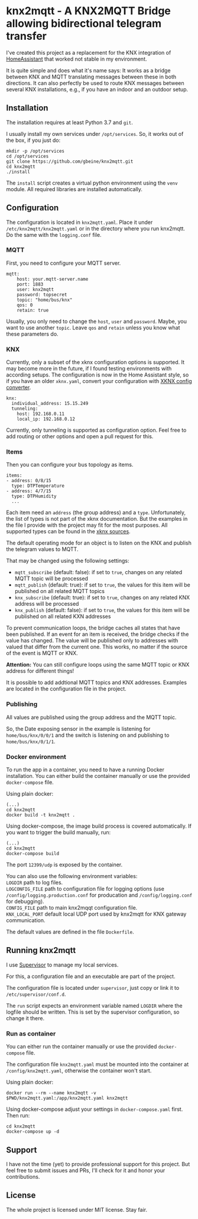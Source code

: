 # knx2mqtt - A KNX2MQTT Bridge allowing bidirectional telegram transfer

I've created this project as a replacement for the KNX integration of [HomeAssistant](https://home-assistant.io/) that worked not stable in my environment.

It is quite simple and does what it's name says: It works as a bridge between KNX and MQTT translating messages between these in both directions.
It can also perfectly be used to route KNX messages between several KNX installations, e.g., if you have an indoor and an outdoor setup.


## Installation

The installation requires at least Python 3.7 and `git`.

I usually install my own services under `/opt/services`.
So, it works out of the box, if you just do:

```
mkdir -p /opt/services
cd /opt/services
git clone https://github.com/gbeine/knx2mqtt.git
cd knx2mqtt
./install
```

The `install` script creates a virtual python environment using the `venv` module.
All required libraries are installed automatically.


## Configuration

The configuration is located in `knx2mqtt.yaml`.
Place it under `/etc/knx2mqtt/knx2mqtt.yaml` or in the directory where you run knx2mqtt.
Do the same with the `logging.conf` file.

### MQTT

First, you need to configure your MQTT server.

```
mqtt:
    host: your.mqtt-server.name
    port: 1883
    user: knx2mqtt
    password: topsecret
    topic: "home/bus/knx"
    qos: 0
    retain: true
```

Usually, you only need to change the `host`, `user` and `password`.
Maybe, you want to use another `topic`.
Leave `qos` and `retain` unless you know what these parameters do.

### KNX

Currently, only a subset of the xknx configuration options is supported.
It may become more in the future, if I found testing environments with according setups.
The configuration is now in the Home Assistant style, so if you have an older `xknx.yaml`,  convert your configuration with [XKNX config converter](https://xknx.io/config-converter/).

```
knx:
  individual_address: 15.15.249
  tunneling:
    host: 192.168.0.11
    local_ip: 192.168.0.12
```

Currently, only tunneling is supported as configuration option.
Feel free to add routing or other options and open a pull request for this.

### Items

Then you can configure your bus topology as items.

```
items:
- address: 0/8/15
  type: DTPTemperature
- address: 4/7/15
  type: DTPHumidity
  ...
```

Each item need an `address` (the group address) and a `type`.
Unfortunately, the list of types is not part of the xknx documentation.
But the examples in the file I provide with the project may fit for the most purposes.
All supported types can be found in the [xknx sources](https://github.com/XKNX/xknx/blob/main/xknx/dpt/__init__.py).

The default operating mode for an object is to listen on the KNX and publish the telegram values to MQTT.

That may be changed using the following settings:

* `mqtt_subscribe` (default: false): if set to `true`, changes on any related MQTT topic will be processed
* `mqtt_publish` (default: true): if set to `true`, the values for this item will be published on all related MQTT topics 
* `knx_subscribe` (default: true): if set to `true`, changes on any related KNX address will be processed
* `knx_publish` (default: false): if set to `true`, the values for this item will be published on all related KXN addresses 

To prevent communication loops, the bridge caches all states that have been published.
If an event for an item is received, the bridge checks if the value has changed. 
The value will be published only to addresses with valued that differ from the current one.
This works, no matter if the source of the event is MQTT or KNX.

**Attention:** You can still configure loops using the same MQTT topic or KNX address for different things!

It is possible to add addtional MQTT topics and KNX addresses.
Examples are located in the configuration file in the project.

### Publishing

All values are published using the group address and the MQTT topic.

So, the Date exposing sensor in the example is listening for `home/bus/knx/0/0/1` and the switch is listening on and publishing to `home/bus/knx/0/1/1`.

### Docker environment
To run the app in a container, you need to have a running Docker installation.
You can either build the container manually or use the provided `docker-compose` file.  

Using plain docker:
```
(...)
cd knx2mqtt
docker build -t knx2mqtt .
```

Using docker-compose, the image build process is covered automatically. 
If you want to trigger the build manually, run:
```
(...)
cd knx2mqtt
docker-compose build
```

The port `12399/udp` is exposed by the container.  

You can also use the following environment variables:  
`LOGDIR` path to log files.  
`LOGCONFIG_FILE` path to configuration file for logging options (use `/config/logging.production.conf` for producation and `/config/logging.conf` for debugging).  
`CONFIG_FILE` path to main knx2mqqt configuration file.  
`KNX_LOCAL_PORT` default local UDP port used by knx2mqtt for KNX gateway communication.  

The default values are defined in the file `Dockerfile`.


## Running knx2mqtt

I use [Supervisor](http://supervisord.org/) to manage my local services.

For this, a configuration file and an executable are part of the project.

The configuration file is located under `supervisor`, just copy or link it to `/etc/supervisor/conf.d`.

The `run` script expects an environment variable named `LOGDIR` where the logfile should be written. This is set by the supervisor configuration, so change it there.

### Run as container

You can either run the container manually or use the provided `docker-compose` file.  

The configuration file `knx2mqtt.yaml` must be mounted into the container at `/config/knx2mqtt.yaml`, otherwise the container won't start.

Using plain docker:
```
docker run --rm --name knx2mqtt -v $PWD/knx2mqtt.yaml:/app/knx2mqtt.yaml knx2mqtt
```

Using docker-compose adjust your settings in `docker-compose.yaml` first. Then run:
```
cd knx2mqtt
docker-compose up -d
```

## Support

I have not the time (yet) to provide professional support for this project.
But feel free to submit issues and PRs, I'll check for it and honor your contributions.

## License

The whole project is licensed under MIT license. Stay fair.
